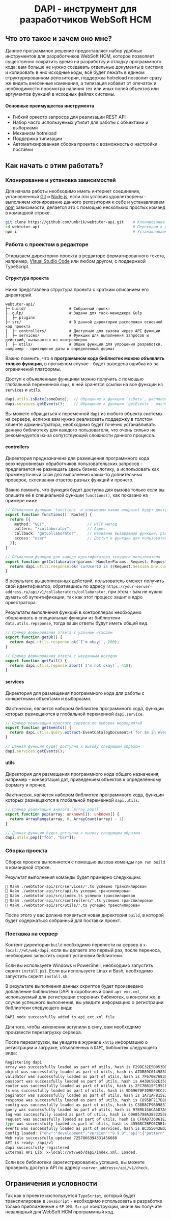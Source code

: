 <h1 align="center">DAPI - инструмент для разработчиков WebSoft HCM</h1>

## Что это такое и зачем оно мне?

Данное программное решение предоставляет набор удобных инструментов для разработчиков WebSoft HCM, которое позволяет существенно сократить время на разработку и отладку программного кода: вам больше не нужно создавать отдельные документы в системе и копировать в них исходные коды, всё будет лежать в едином структурированном репозитории, поддержка hotreload позволит сразу же видеть внесенные изменения, а типизация избавит от опечаток и необходимости просмотра наличия тех или иных полей объектов или аргументов функций в исходных файлах системы.

#### Основные преимущества инструмента

- Гибкий оркестр запросов для реализации REST API
- Набор часто используемых утилит для работы с объектами и выборками
- Механизм hotreload
- Поддержка типизации
- Автоматизированная сборка проекта с возможностью настройки поставки

## Как начать с этим работать?

### Клонирование и установка зависимостей

Для начала работы необходимо иметь интернет соединение, установленный [Git](https://git-scm.com/) и [Node.js](https://nodejs.org/), если эти условия удовлетворены - выполняем клонирование данного репозитория к себе и устанавливаем [npm](https://www.npmjs.com/) зависимости, делается это с помощью нескольких простых команд в командной строке.

```bash
git clone https://github.com/umbrik/webtutor-api.git    # Клонирование репозитория
cd webtutor-api                                         # Переходим в директорию, куда был склонирован репозиторий 
npm i                                                   # Устанавливаем заивимости с помощью npm
```

### Работа с проектом в редакторе

Открываем директорию проекта в редакторе форматированного текста, например, [Visual Studio Code](https://code.visualstudio.com/) или любом другом, с поддержкой TypeScript.

#### Структура проекта

Ниже представлена структура проекта с кратким описанием его директорий.

```
webtutor-api/
├─ build/                   # Собранный проект
├─ gulp/                    # Задачи для таск-менеджера Gulp
│  ├─ plugins
├─ src/                     # В данной директории расположен основной код проекта
│  ├─ controllers/          # Доступные для вызова через API функции
│  ├─ services/             # Функции для выполнения запросов и действий, вызываются из контроллеров 
│  ├─ utils/                # Общие функции для упрощения разработки, например - приведение даты в определенный формат
```

Важно помнить, что в **программном коде библиотек можно объявлять только функции**, в противном случае - будет выведена ошибка из-за ограничений платформы.

Доступ к объявленным функциям можно получить с помощью глобальной переменной `dapi`, в ней хранятся ссылки на все функции из `services` и `utils`.
```typescript
dapi.utils.isDate(someDate);  // Обращение к функции `isDate`, расположенной в каталоге `utils`
dapi.services.getEvents();    // Обращение к функции `getEvents`, расположенной в каталоге `services`
```

Вы можете обращаться к переменной `dapi` из любого объекта системы на сервере, если же вам нужно реализовать поддержку в толстом клиенте администратора, необходимо будет точечно устанавливать данную библиотеку для каждого пользователя, что очень сильно не рекомендуется из-за сопутствующей сложности данного процесса.

#### controllers

Директория предназначена для размещения программного кода верхнеуровневых обработчиков пользовательских запросов - предлагается не размещать здесь бизнес-логику, а использовать как промежуточный слой для выполнения каких-то долнительных проверок, склеивания ответов разных функций и прочего.

Важно помнить, что функция будет доступна для вызова только если вы опишите её в специальной функции `functions()`, как показано на примере ниже.

```typescript
// Объявляем функцию `functions` и описываем какие endpoint будут доступны пользователю при обращении к ней
export function functions(): Route[] {
  return [{
    method: "GET",                  // HTTP метод
    pattern: "/collaborator",       // Адрес
    callback: "getCollaborator",    // Название вызываемой функции, расположенной в этом же файле
    access: "user"                  // Доступ к функции для пользователя или внешего приложения
  }];
}

// Объявляем функцию для вывода идентификатора текущего пользователя
export function getCollaborator(params: HandlerParams, Request: Request) {
  return dapi.utils.response.ok(`curUserID is ${Request.Session.Env.curUserID}`); // Возвращаем ответ, обернув в специальную функцию `ok`
}
```

В результате вышеописанных действий, пользователь сможет получить свой идентификатор, обратившись по адресу `https://your-server-address.ru/api/v1/collaborators/collaborator`, при этом - вам не нужно думать об аутентификации, так как этот процесс зашит в ядро оркестратора.

Результаты выполнения функций в контроллерах необходимо оборачивать в специальные функции из библиотеки `data.utils.repsponse`, тогда ваши ответы будут иметь общий вид.

```typescript
// Пример формирования ответа с удачным исходом
export function getOk() {
  return dapi.utils.response.ok(`I'm okay!`, 200);  
}

// Пример формирования ответа с неудачным исходом
export function getFail() {
  return dapi.utils.reponse.abort(`I'm not okay!`, 418);
}
```

#### services

Директория для размещения программного кода для работы с конкретными объектами и выборками.

Фактически, является набором библиотек программного кода, функции которых размещаются в глобальной переменной `dapi.service`.

```typescript
// Пример реализации простого сервиса по выборке мероприятий 
export function getEvents() {
  return dapi.utils.query.extract<EventCatalogDocument>(`for $e in events return $e`);
}

// Данная функция будет доступна к вызову следующим образом
dapi.services.getEvents();
```

#### utils

Директория для размещения программного кода общего назначения, например - конвертация дат, приведением объектов к определённому формату и прочее.

Фактически, является набором библиотек программного кода, функции которых размещаются в глобальной переменной `dapi.utils`.

```typescript
// Пример реализации аналога `Array.pop()`
export function pop(array: unknown[]): unknown[] {
  return ArrayRange(array, 0, ArrayCount(array) - 1);
}

// Данная функция будет доступна к вызову следующим образом
dapi.utils.pop(["foo", "bar"]);
```

### Сборка проекта

Сборка проекта выполняется с помощью вызова команды `npm run build` в командной строке.

Результат выполнения команды будет примерно следующим:

```bash
🔧 Файл ./webtutor-api/src/services/*.ts успешно транспилирован
🔧 Файл ./webtutor-api/src/api.ts успешно транспилирован
🔧 Файл ./webtutor-api/src/index.ts успешно транспилирован
🔧 Файл ./webtutor-api/src/controllers/*.ts успешно транспилирован
🔧 Файл ./webtutor-api/src/utils/*.ts успешно транспилирован
```

После этого у вас должна появиться новая директория `build`, в которой будет содержаться собранный для поставки проект.

### Поставка на сервер

Контент директории `build` необходимо перенести на сервер в `x-local://wt/web/dapi`, если вы делаете это первый раз, после переноса, необходимо запустить скрипт установки библиотеки.

Если вы используете Windows и PowerShell, необходимо запустить скрипт `install.ps1`.
Если вы используете Linux и Bash, необходимо запустить скрипт `install.sh`.

В результате выполнения данных скриптов будет произведено добавление библиотеки DAPI в коробочный файл `api_ext.xml`, используемый для регистрации сторонних библиотек, в консоли же, в случае успешного выполнения, вы увидите информацию о регистрации библиотеки следующего вида:

```bash
DAPI node successfully added to api_ext.xml file
```

Для того, чтобы изменения вступили в силу, вам необходимо произвести перезагрузку сервера.

После перезагрузки, вы увидите в журнале `xhttp` информацию о регистрации и загрузке, объявленных в `DAPI`, библиотек следующего вида:

```bash
Registering dapi
array was successfully loaded as part of utils, hash is F29DE32E5B053DD42E71C52E80595F32
object was successfully loaded as part of utils, hash is A7DB89C01498303C8254B8A1593A653E
validator was successfully loaded as part of utils, hash is 7F670B7683DC0E1BFBC30B001CA1361C
passport was successfully loaded as part of utils, hash is A43BC502E35D1C0BFEE49DF8212CA97C
router was successfully loaded as part of utils, hash is 2FC7B615F195CB129CB8A0124C1D7676
fs was successfully loaded as part of utils, hash is 9D69670F309EF9CC22E142064A9A3233
paginator was successfully loaded as part of utils, hash is 1A71AF815E2EAFF76A22CB72C231D2FD
response was successfully loaded as part of utils, hash is C895BF217B8E225E7C32FB000E58173A
config was successfully loaded as part of utils, hash is C38B8CF9B098377BE3B9DA4BFF06C3C3
query was successfully loaded as part of utils, hash is 97B9E15ACA5D7A9911E4F0CEEADB6E2E
log was successfully loaded as part of utils, hash is C0A85788A3832253EEEBE74D6A8950CE
request was successfully loaded as part of utils, hash is CF0AD736861E2CB51F8CAD2330E18607
type was successfully loaded as part of utils, hash is 45508C2BFC6C5B14B7D409B089356D0E
events was successfully loaded as part of services, hash is BC355042ED2BBDAA234AFEABED752DA1
Config loaded: {"env":"development","version":"9.9.9","api":{"pattern":"/api/v1","basepath":"x-local://wt/web/dapi"},"stderr":true}
Web rule successfully updated 7257866394331456688
API is ready: /api/v1
dapi successfully registered
External API Lib: x-local://wt/web/dapi/index.xml. Loaded.
```

Если все библиотеки зарегистрировались успешно, вы можете проверить доступ к API по адресу `<server_address>/api/v1/check`.

## Ограничения и условности

Так как в проекте изспользуется `TypeScript`, который будет транспилирован в `JavaScript` - необходимо использовать в разработке только приближенные к `SP-XML Script` конструкции, иначе вы получите невалидный для WebSoft HCM программный код.
